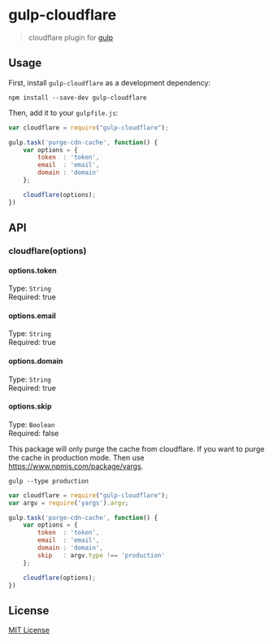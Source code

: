 # gulp-cloudflare
> cloudflare plugin for [gulp](https://github.com/wearefractal/gulp)

## Usage

First, install `gulp-cloudflare` as a development dependency:

```shell
npm install --save-dev gulp-cloudflare
```

Then, add it to your `gulpfile.js`:

```javascript
var cloudflare = require("gulp-cloudflare");

gulp.task('purge-cdn-cache', function() {
	var options = {
		token  : 'token',
		email  : 'email',
		domain : 'domain'
	};

	cloudflare(options);
})
```

## API

### cloudflare(options)

#### options.token
Type: `String`  
Required: true
#### options.email
Type: `String`  
Required: true
#### options.domain
Type: `String`  
Required: true
#### options.skip
Type: `Boolean`  
Required: false



This package will only purge the cache from cloudflare. If you want to purge the cache in production mode. Then use https://www.npmjs.com/package/yargs.

```shell
gulp --type production
```

```javascript
var cloudflare = require("gulp-cloudflare");
var argv = require('yargs').argv;

gulp.task('purge-cdn-cache', function() {
	var options = {
		token  : 'token',
		email  : 'email',
		domain : 'domain',
		skip   : argv.type !== 'production'
	};

	cloudflare(options);
})
```


## License

[MIT License](http://en.wikipedia.org/wiki/MIT_License)

[npm-url]: https://npmjs.org/package/gulp-cloudflare
[npm-image]: https://badge.fury.io/js/gulp-cloudflare.png

[travis-url]: http://travis-ci.org/miteshsondhi/gulp-cloudflare
[travis-image]: https://secure.travis-ci.org/miteshsondhi/gulp-cloudflare.png?branch=master

[coveralls-url]: https://coveralls.io/r/miteshsondhi/gulp-cloudflare
[coveralls-image]: https://coveralls.io/repos/miteshsondhi/gulp-cloudflare/badge.png

[depstat-url]: https://david-dm.org/miteshsondhi/gulp-cloudflare
[depstat-image]: https://david-dm.org/miteshsondhi/gulp-cloudflare.png
